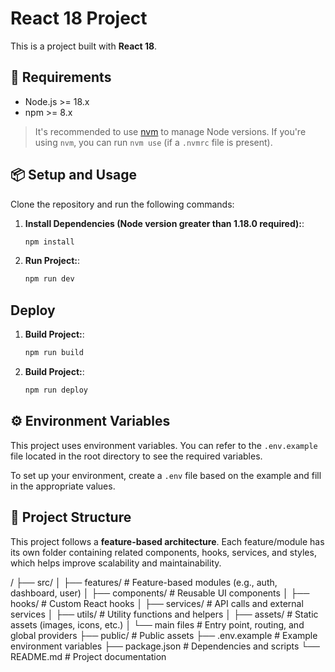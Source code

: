 # React 18 Project

This is a project built with **React 18**.

## 🚀 Requirements

- Node.js >= 18.x  
- npm >= 8.x

> It's recommended to use [nvm](https://github.com/nvm-sh/nvm) to manage Node versions. If you're using `nvm`, you can run `nvm use` (if a `.nvmrc` file is present).

## 📦 Setup and Usage

Clone the repository and run the following commands:

1. **Install Dependencies (Node version greater than 1.18.0 required):**: 
   ```bash
   npm install 

2. **Run Project:**: 
   ```bash
   npm run dev

## Deploy

1. **Build Project:**: 
   ```bash
   npm run build

2. **Build Project:**: 
   ```bash
   npm run deploy

## ⚙️ Environment Variables

This project uses environment variables. You can refer to the `.env.example` file located in the root directory to see the required variables.

To set up your environment, create a `.env` file based on the example and fill in the appropriate values.

## 📁 Project Structure

This project follows a **feature-based architecture**. Each feature/module has its own folder containing related components, hooks, services, and styles, which helps improve scalability and maintainability.

/
├── src/
│ ├── features/ # Feature-based modules (e.g., auth, dashboard, user)
│ ├── components/ # Reusable UI components
│ ├── hooks/ # Custom React hooks
│ ├── services/ # API calls and external services
│ ├── utils/ # Utility functions and helpers
│ ├── assets/ # Static assets (images, icons, etc.)
│ └── main files # Entry point, routing, and global providers
├── public/ # Public assets
├── .env.example # Example environment variables
├── package.json # Dependencies and scripts
└── README.md # Project documentation